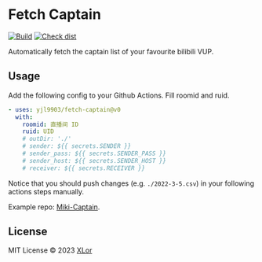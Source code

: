 # Fetch Captain

[![Build](https://github.com/yjl9903/fetch-captain/actions/workflows/ci.yml/badge.svg)](https://github.com/yjl9903/fetch-captain/actions/workflows/ci.yml) [![Check dist](https://github.com/yjl9903/fetch-captain/actions/workflows/check-dist.yml/badge.svg)](https://github.com/yjl9903/fetch-captain/actions/workflows/check-dist.yml)

Automatically fetch the captain list of your favourite bilibili VUP.

## Usage

Add the following config to your Github Actions. Fill roomid and ruid.

```yml
- uses: yjl9903/fetch-captain@v0
  with:
    roomid: 直播间 ID
    ruid: UID
    # outDir: './'
    # sender: ${{ secrets.SENDER }}
    # sender_pass: ${{ secrets.SENDER_PASS }}
    # sender_host: ${{ secrets.SENDER_HOST }}
    # receiver: ${{ secrets.RECEIVER }}
```

Notice that you should push changes (e.g. `./2022-3-5.csv`) in your following actions steps manually.

Example repo: [Miki-Captain](https://github.com/yjl9903/Miki-Captain).

## License

MIT License © 2023 [XLor](https://github.com/yjl9903)
